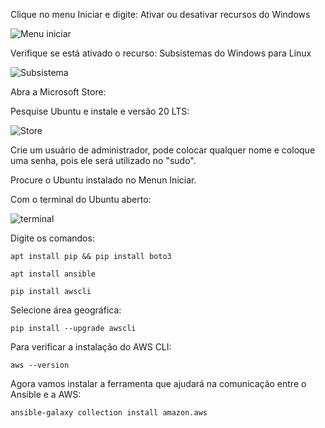 Clique no menu Iniciar e digite: Ativar ou desativar recursos do Windows 

![Menu iniciar](https://github.com/nidiodolfini/InfraII/blob/main/Ansible/img/manu%20iniciar.png?raw=true)


Verifique se está ativado o recurso: Subsistemas do Windows para Linux

![Subsistema](https://raw.githubusercontent.com/nidiodolfini/InfraII/main/Ansible/img/ativar%20subsistemas.png)

Abra a Microsoft Store:


Pesquise Ubuntu e instale e versão 20 LTS:

![Store](https://github.com/nidiodolfini/InfraII/blob/main/Ansible/img/instalar%20ubuntu.png?raw=true)

Crie um usuário de administrador, pode colocar qualquer nome e coloque uma senha, pois ele será utilizado no "sudo".

Procure o Ubuntu instalado no Menun Iniciar.

Com o terminal do Ubuntu aberto:

![terminal](https://github.com/nidiodolfini/InfraII/blob/main/Ansible/img/ubuntu.png?raw=true)


Digite os comandos:

```
apt install pip && pip install boto3
```
```
apt install ansible
```
```
pip install awscli
```

Selecione área geográfica:

```
pip install --upgrade awscli
```

Para verificar a instalação do AWS CLI:
```
aws --version
```
Agora vamos instalar a ferramenta que ajudará na comunicação entre o Ansible e a AWS:
```
ansible-galaxy collection install amazon.aws
```